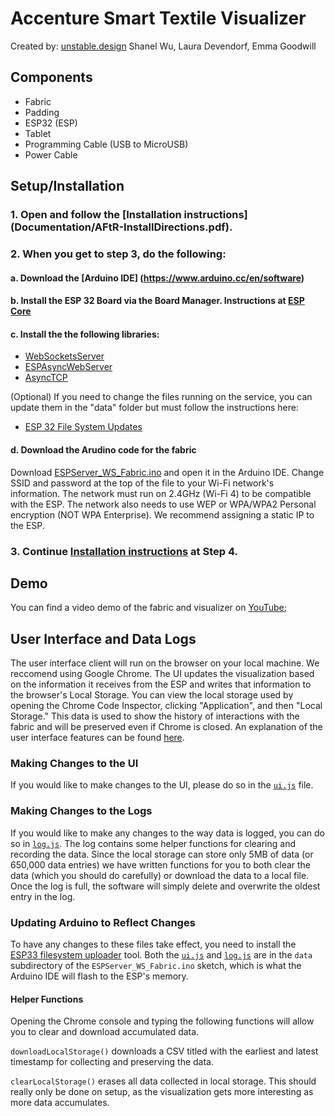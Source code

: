 # Accenture Smart Textile Visualizer
Created by: [unstable.design](http://unstable.design)
Shanel Wu, Laura Devendorf, Emma Goodwill


## Components
- Fabric
- Padding
- ESP32 (ESP)
- Tablet
- Programming Cable (USB to MicroUSB)
- Power Cable

## Setup/Installation

### 1. Open and follow the [Installation instructions] (Documentation/AFtR-InstallDirections.pdf).

### 2. When you get to step 3, do the following:

#### a. Download the [Arduino IDE] (https://www.arduino.cc/en/software)

#### b. Install the ESP 32 Board via the Board Manager. Instructions at [ESP Core](https://github.com/espressif/arduino-esp32)

#### c. Install the the following libraries:

- [WebSocketsServer](https://github.com/Links2004/arduinoWebSockets)
- [ESPAsyncWebServer](https://github.com/me-no-dev/ESPAsyncWebServer)
- [AsyncTCP](https://github.com/me-no-dev/AsyncTCP)

(Optional) If you need to change the files running on the service, you can update them in the "data" folder but must follow the instructions here:

- [ESP 32 File System Updates](https://randomnerdtutorials.com/esp32-web-server-spiffs-spi-flash-file-system/)


#### d. Download the Arudino code for the fabric
Download [ESPServer_WS_Fabric.ino](Release/ESPServer_WS_Fabric/ESPServer_WS_Fabric.ino) and open it in the Arduino IDE. Change SSID and password at the top of the file to your Wi-Fi network's information. The network must run on 2.4GHz (Wi-Fi 4) to be compatible with the ESP. The network also needs to use WEP or WPA/WPA2 Personal encryption (NOT WPA Enterprise). We recommend assigning a static IP to the ESP. 



### 3. Continue [Installation instructions](Documentation/AFtR-InstallDirections.pdf) at Step 4. 


## Demo
You can find a video demo of the fabric and visualizer on [YouTube](https://youtu.be/pV-8iuQ4Avs);


## User Interface and Data Logs
The user interface client will run on the browser on your local machine. We reccomend using Google Chrome. The UI updates the visualization based on the information it receives from the ESP and writes that information to the browser's Local Storage. You can view the local storage used by opening the Chrome Code Inspector, clicking "Application", and then "Local Storage." This data is used to show the history of interactions with the fabric and will be preserved even if Chrome is closed. An explanation of the user interface features can be found [here](Documentation/ui_explained.pdf).

### Making Changes to the UI
If you would like to make changes to the UI, please do so in the [`ui.js`](Release/ESPServer_WS_Fabric/data/ui.js) file. 

### Making Changes to the Logs
If you would like to make any changes to the way data is logged, you can do so in [`log.js`](Release/ESPServer_WS_Fabric/data/log.js). The log contains some helper functions for clearing and recording the data. Since the local storage can store only 5MB of data (or 650,000 data entries) we have written functions for you to both clear the data (which you should do carefully) or download the data to a local file. Once the log is full, the software will simply delete and overwrite the oldest entry in the log. 

### Updating Arduino to Reflect Changes
To have any changes to these files take effect, you need to install the [ESP33 filesystem uploader](https://github.com/me-no-dev/arduino-esp32fs-plugin) tool. Both the [`ui.js`](Release/ESPServer_WS_Fabric/data/ui.js) and [`log.js`](Release/ESPServer_WS_Fabric/data/log.js) are in the `data` subdirectory of the `ESPServer_WS_Fabric.ino` sketch, which is what the Arduino IDE will flash to the ESP's memory.

#### Helper Functions
Opening the Chrome console and typing the following functions will allow you to clear and download accumulated data.

`downloadLocalStorage()`
downloads a CSV titled with the earliest and latest timestamp for collecting and preserving the data. 

`clearLocalStorage()`
erases all data collected in local storage. This should really only be done on setup, as the visualization gets more interesting as more data accumulates.

